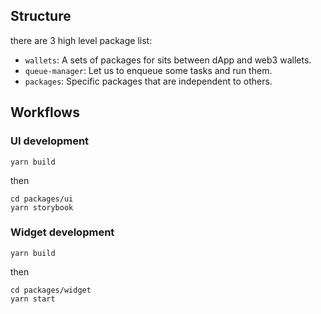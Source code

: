 ## Structure

there are 3 high level package list:

- `wallets`: A sets of packages for sits between dApp and web3 wallets.
- `queue-manager`: Let us to enqueue some tasks and run them.
- `packages`: Specific packages that are independent to others.

## Workflows

### UI development

```
yarn build
```

then 

```
cd packages/ui
yarn storybook
```

### Widget development

```
yarn build
```

then 

```
cd packages/widget
yarn start
```